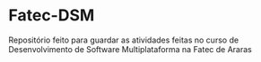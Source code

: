 # Fatec-DSM
Repositório feito para guardar as atividades feitas no curso de Desenvolvimento de Software Multiplataforma na Fatec de Araras
